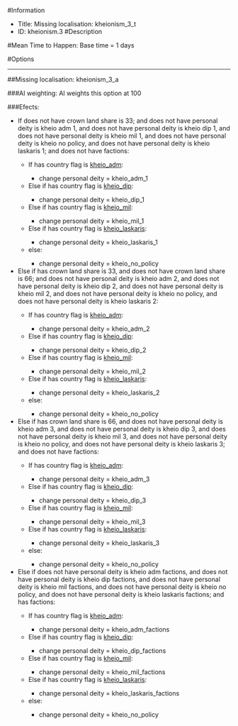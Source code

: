 #Information
 - Title: Missing localisation: kheionism_3_t
 - ID: kheionism.3
#Description

#Mean Time to Happen:
Base time = 1 days

#Options

___
##Missing localisation: kheionism_3_a

###AI weighting:
AI weights this option at 100


###Efects:<ul><li>If does not have crown land share is 33; and does not have personal deity is kheio adm 1, and does not have personal deity is kheio dip 1, and does not have personal deity is kheio mil 1, and does not have personal deity is kheio no policy, and does not have personal deity is kheio laskaris 1; and  does not have factions:</li><ul><li>If has country flag is [kheio_adm](../flags/kheio_adm.md):</li><ul><li>change personal deity = kheio_adm_1</li></ul><li>Else if has country flag is [kheio_dip](../flags/kheio_dip.md):</li><ul><li>change personal deity = kheio_dip_1</li></ul><li>Else if has country flag is [kheio_mil](../flags/kheio_mil.md):</li><ul><li>change personal deity = kheio_mil_1</li></ul><li>Else if has country flag is [kheio_laskaris](../flags/kheio_laskaris.md):</li><ul><li>change personal deity = kheio_laskaris_1</li></ul><li>else:</li><ul><li>change personal deity = kheio_no_policy</li></ul></ul><li>Else if has crown land share is 33, and does not have crown land share is 66; and does not have personal deity is kheio adm 2, and does not have personal deity is kheio dip 2, and does not have personal deity is kheio mil 2, and does not have personal deity is kheio no policy, and does not have personal deity is kheio laskaris 2:</li><ul><li>If has country flag is [kheio_adm](../flags/kheio_adm.md):</li><ul><li>change personal deity = kheio_adm_2</li></ul><li>Else if has country flag is [kheio_dip](../flags/kheio_dip.md):</li><ul><li>change personal deity = kheio_dip_2</li></ul><li>Else if has country flag is [kheio_mil](../flags/kheio_mil.md):</li><ul><li>change personal deity = kheio_mil_2</li></ul><li>Else if has country flag is [kheio_laskaris](../flags/kheio_laskaris.md):</li><ul><li>change personal deity = kheio_laskaris_2</li></ul><li>else:</li><ul><li>change personal deity = kheio_no_policy</li></ul></ul><li>Else if has crown land share is 66, and does not have personal deity is kheio adm 3, and does not have personal deity is kheio dip 3, and does not have personal deity is kheio mil 3, and does not have personal deity is kheio no policy, and does not have personal deity is kheio laskaris 3; and  does not have factions:</li><ul><li>If has country flag is [kheio_adm](../flags/kheio_adm.md):</li><ul><li>change personal deity = kheio_adm_3</li></ul><li>Else if has country flag is [kheio_dip](../flags/kheio_dip.md):</li><ul><li>change personal deity = kheio_dip_3</li></ul><li>Else if has country flag is [kheio_mil](../flags/kheio_mil.md):</li><ul><li>change personal deity = kheio_mil_3</li></ul><li>Else if has country flag is [kheio_laskaris](../flags/kheio_laskaris.md):</li><ul><li>change personal deity = kheio_laskaris_3</li></ul><li>else:</li><ul><li>change personal deity = kheio_no_policy</li></ul></ul><li>Else if does not have personal deity is kheio adm factions, and does not have personal deity is kheio dip factions, and does not have personal deity is kheio mil factions, and does not have personal deity is kheio no policy, and does not have personal deity is kheio laskaris factions; and  has factions:</li><ul><li>If has country flag is [kheio_adm](../flags/kheio_adm.md):</li><ul><li>change personal deity = kheio_adm_factions</li></ul><li>Else if has country flag is [kheio_dip](../flags/kheio_dip.md):</li><ul><li>change personal deity = kheio_dip_factions</li></ul><li>Else if has country flag is [kheio_mil](../flags/kheio_mil.md):</li><ul><li>change personal deity = kheio_mil_factions</li></ul><li>Else if has country flag is [kheio_laskaris](../flags/kheio_laskaris.md):</li><ul><li>change personal deity = kheio_laskaris_factions</li></ul><li>else:</li><ul><li>change personal deity = kheio_no_policy</li></ul></ul></ul>
